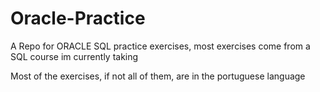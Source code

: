 # Oracle-Practice

A Repo for ORACLE SQL practice exercises, most exercises come from a SQL course im currently taking

Most of the exercises, if not all of them, are in the portuguese language
